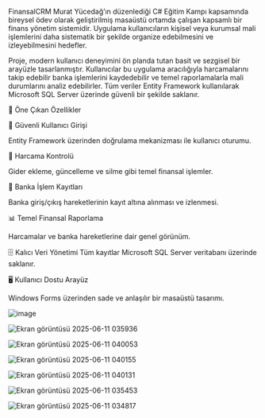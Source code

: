 FinansalCRM Murat Yücedağ’ın düzenlediği C# Eğitim Kampı kapsamında bireysel ödev olarak geliştirilmiş masaüstü ortamda çalışan kapsamlı bir finans yönetim sistemidir.
Uygulama kullanıcıların kişisel veya kurumsal mali işlemlerini daha sistematik bir şekilde organize edebilmesini ve izleyebilmesini hedefler.

Proje, modern kullanıcı deneyimini ön planda tutan basit ve sezgisel bir arayüzle tasarlanmıştır. Kullanıcılar bu uygulama aracılığıyla harcamalarını takip edebilir banka işlemlerini kaydedebilir ve temel raporlamalarla mali durumlarını analiz edebilirler. Tüm veriler Entity Framework kullanılarak Microsoft SQL Server üzerinde güvenli bir şekilde saklanır.

🚀 Öne Çıkan Özellikler

🔐 Güvenli Kullanıcı Girişi

Entity Framework üzerinden doğrulama mekanizması ile kullanıcı oturumu.

💸 Harcama Kontrolü

Gider ekleme, güncelleme ve silme gibi temel finansal işlemler.

🏦 Banka İşlem Kayıtları

Banka giriş/çıkış hareketlerinin kayıt altına alınması ve izlenmesi.

📊 Temel Finansal Raporlama

Harcamalar ve banka hareketlerine dair genel görünüm.

🗄 Kalıcı Veri Yönetimi
Tüm kayıtlar Microsoft SQL Server veritabanı üzerinde saklanır.

🖥️ Kullanıcı Dostu Arayüz

Windows Forms üzerinden sade ve anlaşılır bir masaüstü tasarımı.

![image](https://github.com/user-attachments/assets/6f304fa0-43f1-4e51-9bb6-d927c9e5c9c0)

![Ekran görüntüsü 2025-06-11 035936](https://github.com/user-attachments/assets/fce1b528-c5f6-446e-85e7-28d1ffadddbd)

![Ekran görüntüsü 2025-06-11 040053](https://github.com/user-attachments/assets/c5f94a80-2774-451e-afb3-f522b610619b)

![Ekran görüntüsü 2025-06-11 040155](https://github.com/user-attachments/assets/b10804c0-7b9f-4383-9991-3dec2c087a2c)

![Ekran görüntüsü 2025-06-11 040131](https://github.com/user-attachments/assets/22eb7829-6998-4d83-a7ee-5c1821a55dac)

![Ekran görüntüsü 2025-06-11 035453](https://github.com/user-attachments/assets/311a28c0-7b10-4434-bdac-0363f7d61ebf)

![Ekran görüntüsü 2025-06-11 034817](https://github.com/user-attachments/assets/cac2bda3-b8d0-4b23-ae04-ae98a137fb49)

